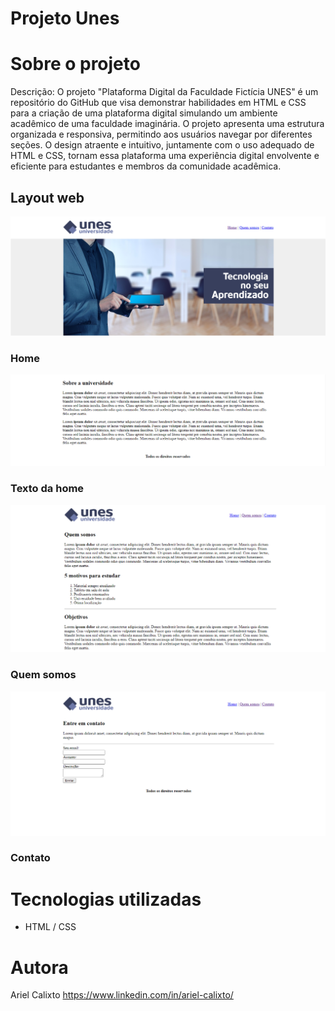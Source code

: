 # Projeto Unes

# Sobre o projeto
Descrição: O projeto "Plataforma Digital da Faculdade Fictícia UNES" é um repositório do GitHub que visa demonstrar habilidades
em HTML e CSS para a criação de uma plataforma digital simulando um ambiente acadêmico de uma faculdade imaginária. 
O projeto apresenta uma estrutura organizada e responsiva, permitindo aos usuários navegar por diferentes seções.
O design atraente e intuitivo, juntamente com o uso adequado de HTML e CSS, tornam essa plataforma uma experiência digital envolvente
e eficiente para estudantes e membros da comunidade acadêmica.

## Layout web
![Home](https://github.com/arielklxto/Projeto_Unes/blob/main/Projeto1/imagens/Home.png)
### Home

![Home texto](https://github.com/arielklxto/Projeto_Unes/blob/main/Projeto1/imagens/Home_txt.png)
### Texto da home

![Quem somos](https://github.com/arielklxto/Projeto_Unes/blob/main/Projeto1/imagens/Quem_somos.png)
### Quem somos

![Contato](https://github.com/arielklxto/Projeto_Unes/blob/main/Projeto1/imagens/Contato.png)
### Contato

# Tecnologias utilizadas
- HTML / CSS
  
# Autora
Ariel Calixto
https://www.linkedin.com/in/ariel-calixto/
